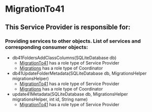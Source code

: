 # MigrationTo41
## This Service Provider is responsible for:
### Providing services to other objects. List of services and corresponding consumer objects: 
* db41FoldersAddClassColumns(SQLiteDatabase db)
	* [MigrationTo41](../ServiceProviders/MigrationTo41.md) has a role type of Service Provider
	* [Migrations](../Coordinators/Migrations.md) has a role type of Coordinator
* db41UpdateFolderMetadata(SQLiteDatabase db, MigrationsHelper migrationsHelper)
	* [MigrationTo41](../ServiceProviders/MigrationTo41.md) has a role type of Service Provider
	* [Migrations](../Coordinators/Migrations.md) has a role type of Coordinator
* update41Metadata(SQLiteDatabase db, MigrationsHelper migrationsHelper, int id, String name)
	* [MigrationTo41](../ServiceProviders/MigrationTo41.md) has a role type of Service Provider
